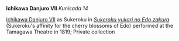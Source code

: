 **Ichikawa Danjuro VII**
_Kunisada 14_

[Ichikawa Danjuro VII](/exhibition/group-8-part-1) as Sukeroku in _[Sukeroku yukari no Edo zakura](/exhibition/group-5)_ (Sukeroku's affinity for the cherry blossoms of Edo) performed at the Tamagawa Theatre in 1819; Private collection
